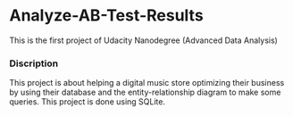 # Analyze-AB-Test-Results


This is the first project of Udacity Nanodegree (Advanced Data Analysis)


### Discription
This project is about helping a digital music store optimizing their business by using their database and the entity-relationship diagram to make some queries. This project is done using SQLite.
